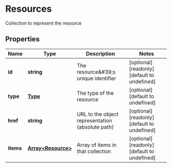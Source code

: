 # Resources

Collection to represent the resource
## Properties
| Name | Type | Description | Notes |
| ------------ | ------------- | ------------- | ------------- |
| **id** | **string** | The resource\&#39;s unique identifier | [optional] [readonly] [default to undefined] |
| **type** | [**Type**](Type.md) | The type of the resource | [optional] [default to undefined] |
| **href** | **string** | URL to the object representation (absolute path) | [optional] [readonly] [default to undefined] |
| **items** | [**Array&lt;Resource&gt;**](Resource.md) | Array of items in that collection | [optional] [readonly] [default to undefined] |


